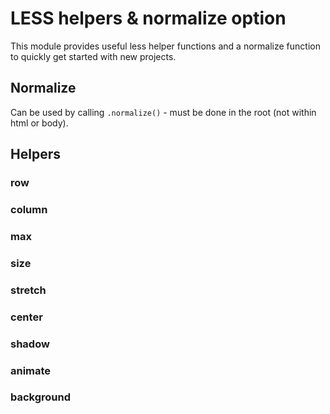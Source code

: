 # LESS helpers & normalize option

This module provides useful less helper functions and a normalize function to quickly get started with new projects.

## Normalize

Can be used by calling `.normalize()` - must be done in the root (not within html or body).

## Helpers

### row

### column

### max

### size

### stretch

### center

### shadow

### animate

### background
